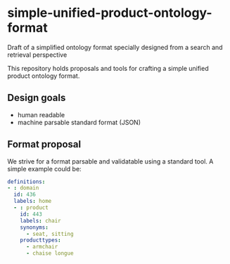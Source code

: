 # simple-unified-product-ontology-format
Draft of a simplified ontology format specially designed from a search and retrieval perspective

This repository holds proposals and tools for crafting a simple unified product ontology format.


## Design goals

- human readable
- machine parsable standard format (JSON)


## Format proposal

We strive for a format parsable and validatable using a standard tool. 
A simple example could be:

```yaml
definitions:
- : domain 
  id: 436 
  labels: home
  - : product
    id: 443
    labels: chair
    synonyms:
      - seat, sitting
    producttypes:
      - armchair
      - chaise longue    
``` 
